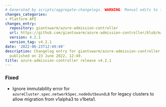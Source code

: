 ```yaml
---
# Generated by scripts/aggregate-changelogs. WARNING: Manual edits to this files will be overwritten.
changes_categories:
- Platform API
changes_entry:
  repository: giantswarm/azure-admission-controller
  url: https://github.com/giantswarm/azure-admission-controller/blob/master/CHANGELOG.md#421---2022-06-23
  version: 4.2.1
  version_tag: v4.2.1
date: '2022-06-23T12:49:49'
description: Changelog entry for giantswarm/azure-admission-controller version 4.2.1,
  published on 23 June 2022, 12:49.
title: azure-admission-controller release v4.2.1
---
```


### Fixed
- Ignore immutability error for `azureCluster.spec.networkSpec.nodeOutboundLB` for legacy clusters to allow migration from v1alpha3 to v1beta1.
